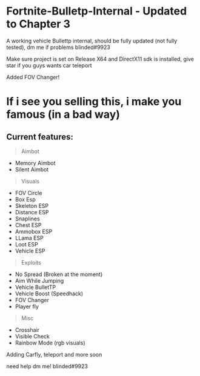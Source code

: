 # Fortnite-Bulletp-Internal - Updated to Chapter 3
A working vehicle Bullettp internal, should be fully updated (not fully tested), dm me if problems blinded#9923

Make sure project is set on Release X64 and DirectX11 sdk is installed, give star if you guys wants car teleport

Added FOV Changer!

# If i see you selling this, i make you famous (in a bad way)

## Current features:

> Aimbot
 - Memory Aimbot
 - Silent Aimbot

> Visuals

 - FOV Circle
 - Box Esp
 - Skeleton ESP
 - Distance ESP
 - Snaplines
 - Chest ESP
 - Ammobox ESP
 - LLama ESP
 - Loot ESP
 - Vehicle ESP

> Exploits

 - No Spread (Broken at the moment)
 - Aim While Jumping
 - Vehicle BulletTP
 - Vehicle Boost (Speedhack)
 - FOV Changer
 - Player fly

> Misc

 - Crosshair
 - Visible Check
 - Rainbow Mode (rgb visuals)


Adding Carfly, teleport and more soon

need help dm me! blinded#9923
